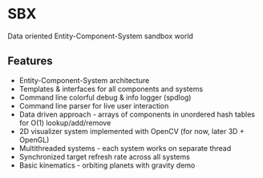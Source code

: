 # SBX
Data oriented Entity-Component-System sandbox world
## Features
- Entity-Component-System architecture
- Templates & interfaces for all components and systems
- Command line colorful debug & info logger (spdlog)
- Command line parser for live user interaction
- Data driven approach - arrays of components in unordered hash tables for O(1) lookup/add/remove
- 2D visualizer system implemented with OpenCV (for now, later 3D + OpenGL)
- Multithreaded systems - each system works on separate thread
- Synchronized target refresh rate across all systems
- Basic kinematics - orbiting planets with gravity demo

